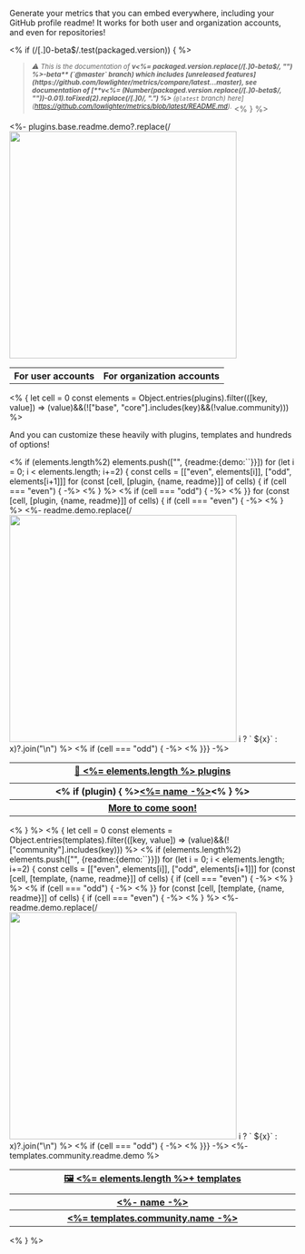 Generate your metrics that you can embed everywhere, including your GitHub profile readme! It works for both user and organization accounts, and even for repositories!

<% if (/[.]0-beta$/.test(packaged.version)) { %>
> <sup>*⚠️ This is the documentation of **v<%= packaged.version.replace(/[.]0-beta$/, "") %>-beta** (`@master` branch) which includes [unreleased features](https://github.com/lowlighter/metrics/compare/latest...master), see documentation of [**v<%= (Number(packaged.version.replace(/[.]0-beta$/, ""))-0.01).toFixed(2).replace(/[.]0/, ".") %>** (`@latest` branch) here](https://github.com/lowlighter/metrics/blob/latest/README.md).*</sup>
<% } %>

<table>
  <tr>
    <th align="center">For user accounts</th>
    <th align="center">For organization accounts</th>
  </tr>
  <tr>
    <%- plugins.base.readme.demo?.replace(/<img src=/g, `<img alt="" width="400" src=`) %>
  </tr>
</table>
<% {
  let cell = 0
  const elements = Object.entries(plugins).filter(([key, value]) => (value)&&(!["base", "core"].includes(key)&&(!value.community)))
%>

And you can customize these heavily with plugins, templates and hundreds of options!

<table>
  <tr>
    <th colspan="2" align="center">
      <a href="source/plugins/README.md">🧩 <%= elements.length %> plugins</a>
    </th>
  </tr>
<%  if (elements.length%2)
      elements.push(["", {readme:{demo:`<td align="center"><img width="900" height="1" alt=""></td>`}}])
    for (let i = 0; i < elements.length; i+=2) {
    const cells = [["even", elements[i]], ["odd", elements[i+1]]]
      for (const [cell, [plugin, {name, readme}]] of cells) {
        if (cell === "even") {
-%>
  <tr>
<% } %>    <th><% if (plugin) { %><a href="source/plugins/<%= plugin %>/README.md"><%= name -%></a><% } %></th>
<%      if (cell === "odd") {
-%>  </tr>
<% }}
      for (const [cell, [plugin, {name, readme}]] of cells) {
        if (cell === "even") {
-%>
  <tr>
<% } %>    <%- readme.demo.replace(/<img src=/g, `<img alt="" width="400" src=`)?.split("\n")?.map((x, i) => i ? `  ${x}` : x)?.join("\n") %>
<%      if (cell === "odd") {
-%>  </tr>
<% }}} -%>
  <tr>
    <th colspan="2" align="center">
      <a href="https://github.com/lowlighter/metrics/projects/1">More to come soon!</a>
    </th>
  </tr>
</table>
<% } %>
<% {
  let cell = 0
  const elements = Object.entries(templates).filter(([key, value]) => (value)&&(!["community"].includes(key)))
%>
<table>
  <tr>
    <th colspan="2" align="center">
      <a href="source/templates/README.md">🖼️ <%= elements.length %>+ templates</a>
    </th>
  </tr>
<%  if (elements.length%2)
      elements.push(["", {readme:{demo:`<td align="center"><img width="900" height="1" alt=""></td>`}}])
    for (let i = 0; i < elements.length; i+=2) {
    const cells = [["even", elements[i]], ["odd", elements[i+1]]]
      for (const [cell, [template, {name, readme}]] of cells) {
        if (cell === "even") {
-%>
  <tr>
<% } %>    <th><a href="source/templates/<%= template %>/README.md"><%- name -%></a></th>
<%      if (cell === "odd") {
-%>  </tr>
<% }}
    for (const [cell, [template, {name, readme}]] of cells) {
        if (cell === "even") {
-%>
  <tr>
<% } %>    <%- readme.demo.replace(/<img src=/g, `<img alt="" width="400" src=`)?.split("\n")?.map((x, i) => i ? `  ${x}` : x)?.join("\n") %>
<%      if (cell === "odd") {
-%>  </tr>
<% }}} -%>
  <tr>
    <th colspan="2"><a href="source/templates/community/README.md"><%= templates.community.name -%></a></th>
  </tr>
  <tr>
    <%- templates.community.readme.demo %>
  </tr>
</table>
<% } %>

